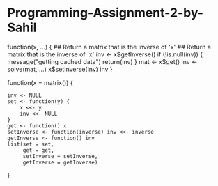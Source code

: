 # Programming-Assignment-2-by-Sahil
function(x, ...) {
    ## Return a matrix that is the inverse of 'x'	        ## Return a matrix that is the inverse of 'x'
    inv <- x$getInverse()
    if (!is.null(inv)) {
        message("getting cached data")
        return(inv)
    }
    mat <- x$get()
    inv <- solve(mat, ...)
    x$setInverse(inv)
    inv
}



function(x = matrix()) {
    
    inv <- NULL
    set <- function(y) {
        x <<- y
        inv <<- NULL
    }
    get <- function() x
    setInverse <- function(inverse) inv <<- inverse
    getInverse <- function() inv
    list(set = set,
         get = get,
         setInverse = setInverse,
         getInverse = getInverse)
}
